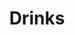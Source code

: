 ---
title: Drinks
name: drinks
items:
  - title: Lemonade
    price: 2
  - title: Tea
    price: 2
  - title: Bottled Water
    price: 1
  - title: Can of Soda
    price: 1.25
  - title: Glass Bottle Coke
    price: 1.75
---    